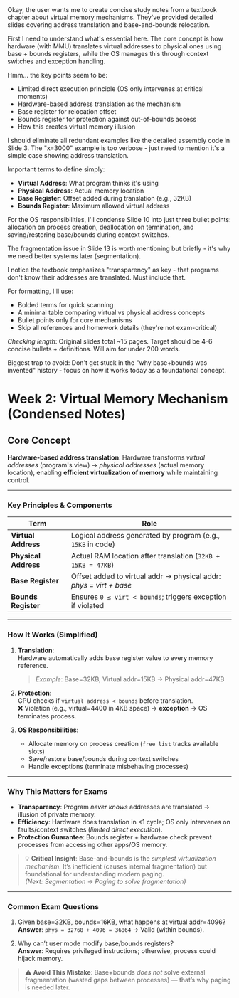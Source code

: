 <!-- 
Generated by LectureQ
Date: 2025-08-09 23:27:06
Model: qwen3:30b
-->

<think>
Okay, the user wants me to create concise study notes from a textbook chapter about virtual memory mechanisms. They've provided detailed slides covering address translation and base-and-bounds relocation.

First I need to understand what's essential here. The core concept is how hardware (with MMU) translates virtual addresses to physical ones using base + bounds registers, while the OS manages this through context switches and exception handling. 

Hmm... the key points seem to be:
- Limited direct execution principle (OS only intervenes at critical moments)
- Hardware-based address translation as the mechanism
- Base register for relocation offset
- Bounds register for protection against out-of-bounds access
- How this creates virtual memory illusion

I should eliminate all redundant examples like the detailed assembly code in Slide 3. The "x=3000" example is too verbose - just need to mention it's a simple case showing address translation.

Important terms to define simply:
- **Virtual Address**: What program thinks it's using
- **Physical Address**: Actual memory location
- **Base Register**: Offset added during translation (e.g., 32KB)
- **Bounds Register**: Maximum allowed virtual address

For the OS responsibilities, I'll condense Slide 10 into just three bullet points: allocation on process creation, deallocation on termination, and saving/restoring base/bounds during context switches.

The fragmentation issue in Slide 13 is worth mentioning but briefly - it's why we need better systems later (segmentation).

I notice the textbook emphasizes "transparency" as key - that programs don't know their addresses are translated. Must include that.

For formatting, I'll use:
- Bolded terms for quick scanning
- A minimal table comparing virtual vs physical address concepts
- Bullet points only for core mechanisms
- Skip all references and homework details (they're not exam-critical)

*Checking length*: Original slides total ~15 pages. Target should be 4-6 concise bullets + definitions. Will aim for under 200 words.

Biggest trap to avoid: Don't get stuck in the "why base+bounds was invented" history - focus on how it works today as a foundational concept.
</think>

# Week 2: Virtual Memory Mechanism (Condensed Notes)

## Core Concept
**Hardware-based address translation**: Hardware transforms *virtual addresses* (program's view) → *physical addresses* (actual memory location), enabling **efficient virtualization of memory** while maintaining control.

---

### Key Principles & Components
| Term                | Role                                                                 |
|---------------------|----------------------------------------------------------------------|
| **Virtual Address** | Logical address generated by program (e.g., `15KB` in code)          |
| **Physical Address**| Actual RAM location after translation (`32KB + 15KB = 47KB`)         |
| **Base Register**   | Offset added to virtual addr → physical addr: <br> *phys = virt + base* |
| **Bounds Register** | Ensures `0 ≤ virt < bounds`; triggers exception if violated          |

---

### How It Works (Simplified)
1. **Translation**:  
   Hardware automatically adds base register value to every memory reference.
   > *Example*: Base=32KB, Virtual addr=15KB → Physical addr=47KB

2. **Protection**:  
   CPU checks if `virtual address < bounds` before translation.  
   ❌ Violation (e.g., virtual=4400 in 4KB space) → **exception** → OS terminates process.

3. **OS Responsibilities**:
   - Allocate memory on process creation (`free list` tracks available slots)
   - Save/restore base/bounds during context switches
   - Handle exceptions (terminate misbehaving processes)

---

### Why This Matters for Exams
- **Transparency**: Program *never knows* addresses are translated → illusion of private memory.
- **Efficiency**: Hardware does translation in <1 cycle; OS only intervenes on faults/context switches (*limited direct execution*).
- **Protection Guarantee**: Bounds register + hardware check prevent processes from accessing other apps/OS memory.

> 💡 **Critical Insight**: Base-and-bounds is the *simplest virtualization mechanism*. It’s inefficient (causes internal fragmentation) but foundational for understanding modern paging.  
> *(Next: Segmentation → Paging to solve fragmentation)*

---

### Common Exam Questions
1. Given base=32KB, bounds=16KB, what happens at virtual addr=4096?  
   **Answer**: `phys = 32768 + 4096 = 36864` → Valid (within bounds).
   
2. Why can’t user mode modify base/bounds registers?  
   **Answer**: Requires privileged instructions; otherwise, process could hijack memory.

> ⚠️ **Avoid This Mistake**: Base+bounds *does not* solve external fragmentation (wasted gaps between processes) — that’s why paging is needed later.
